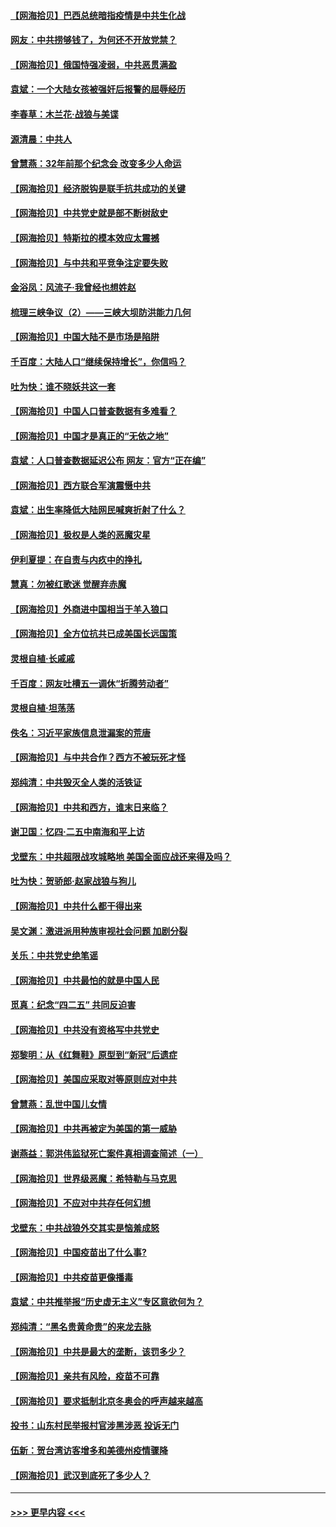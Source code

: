 #### [【网海拾贝】巴西总统暗指疫情是中共生化战](../pages/nsc993/n12938999.md?t=05120552) 
#### [网友：中共捞够钱了，为何还不开放党禁？](../pages/nsc993/n12938952.md?t=05120552) 
#### [【网海拾贝】俄国恃强凌弱，中共恶贯满盈](../pages/nsc993/n12936626.md?t=05120552) 
#### [袁斌：一个大陆女孩被强奸后报警的屈辱经历](../pages/nsc993/n12936547.md?t=05120552) 
#### [李春草：木兰花·战狼与美谍](../pages/nsc993/n12935995.md?t=05120552) 
#### [源清晨：中共人](../pages/nsc993/n12935589.md?t=05120552) 
#### [曾慧燕：32年前那个纪念会 改变多少人命运](../pages/nsc993/n12934233.md?t=05120552) 
#### [【网海拾贝】经济脱钩是联手抗共成功的关键](../pages/nsc993/n12934176.md?t=05120552) 
#### [【网海拾贝】中共党史就是部不断树敌史](../pages/nsc993/n12932844.md?t=05120552) 
#### [【网海拾贝】特斯拉的模本效应太震撼](../pages/nsc993/n12925626.md?t=05120552) 
#### [【网海拾贝】与中共和平竞争注定要失败](../pages/nsc993/n12923326.md?t=05120552) 
#### [金浴凤：风流子‧我曾经也想姓赵](../pages/nsc993/n12920911.md?t=05120552) 
#### [梳理三峡争议（2）——三峡大坝防洪能力几何](../pages/nsc993/n12920173.md?t=05120552) 
#### [【网海拾贝】中国大陆不是市场是陷阱](../pages/nsc993/n12920143.md?t=05120552) 
#### [千百度：大陆人口“继续保持增长”，你信吗？](../pages/nsc993/n12918946.md?t=05120552) 
#### [吐为快：谁不晓妖共这一套](../pages/nsc993/n12918941.md?t=05120552) 
#### [【网海拾贝】中国人口普查数据有多难看？](../pages/nsc993/n12917822.md?t=05120552) 
#### [【网海拾贝】中国才是真正的“无依之地”](../pages/nsc993/n12915845.md?t=05120552) 
#### [袁斌：人口普查数据延迟公布 网友：官方“正在编”](../pages/nsc993/n12915748.md?t=05120552) 
#### [【网海拾贝】西方联合军演震慑中共](../pages/nsc993/n12913466.md?t=05120552) 
#### [袁斌：出生率降低大陆网民喊爽折射了什么？](../pages/nsc993/n12913365.md?t=05120552) 
#### [【网海拾贝】极权是人类的恶魔灾星](../pages/nsc993/n12910697.md?t=05120552) 
#### [伊利夏提：在自责与内疚中的挣扎](../pages/nsc993/n12910493.md?t=05120552) 
#### [慧真：勿被红歌迷 觉醒弃赤魔](../pages/nsc993/n12910485.md?t=05120552) 
#### [【网海拾贝】外商进中国相当于羊入狼口](../pages/nsc993/n12908274.md?t=05120552) 
#### [【网海拾贝】全方位抗共已成美国长远国策](../pages/nsc993/n12906878.md?t=05120552) 
#### [灵根自植‧长戚戚](../pages/nsc993/n12905585.md?t=05120552) 
#### [千百度：网友吐槽五一调休“折腾劳动者”](../pages/nsc993/n12905934.md?t=05120552) 
#### [灵根自植‧坦荡荡](../pages/nsc993/n12905562.md?t=05120552) 
#### [佚名：习近平家族信息泄漏案的荒唐](../pages/nsc993/n12904705.md?t=05120552) 
#### [【网海拾贝】与中共合作？西方不被玩死才怪](../pages/nsc993/n12903873.md?t=05120552) 
#### [郑纯清：中共毁灭全人类的活铁证](../pages/nsc993/n12903785.md?t=05120552) 
#### [【网海拾贝】中共和西方，谁末日来临？](../pages/nsc993/n12903482.md?t=05120552) 
#### [谢卫国：忆四‧二五中南海和平上访](../pages/nsc993/n12902192.md?t=05120552) 
#### [戈壁东：中共超限战攻城略地 美国全面应战还来得及吗？](../pages/nsc993/n12902297.md?t=05120552) 
#### [吐为快：贺骄郎‧赵家战狼与狗儿](../pages/nsc993/n12902280.md?t=05120552) 
#### [【网海拾贝】中共什么都干得出来](../pages/nsc993/n12897500.md?t=05120552) 
#### [吴文渊：激进派用种族审视社会问题 加剧分裂](../pages/nsc993/n12893881.md?t=05120552) 
#### [关乐：中共党史绝笔谣](../pages/nsc993/n12897270.md?t=05120552) 
#### [【网海拾贝】中共最怕的就是中国人民](../pages/nsc993/n12894705.md?t=05120552) 
#### [觅真：纪念“四二五” 共同反迫害](../pages/nsc993/n12894553.md?t=05120552) 
#### [【网海拾贝】中共没有资格写中共党史](../pages/nsc993/n12892231.md?t=05120552) 
#### [郑黎明：从《红舞鞋》原型到“新冠”后遗症](../pages/nsc993/n12890469.md?t=05120552) 
#### [【网海拾贝】美国应采取对等原则应对中共](../pages/nsc993/n12889176.md?t=05120552) 
#### [曾慧燕：乱世中国儿女情](../pages/nsc993/n12887931.md?t=05120552) 
#### [【网海拾贝】中共再被定为美国的第一威胁](../pages/nsc993/n12887580.md?t=05120552) 
#### [谢燕益：郭洪伟监狱死亡案件真相调查简述（一）](../pages/nsc993/n12885648.md?t=05120552) 
#### [【网海拾贝】世界级恶魔：希特勒与马克思](../pages/nsc993/n12884062.md?t=05120552) 
#### [【网海拾贝】不应对中共存任何幻想](../pages/nsc993/n12881460.md?t=05120552) 
#### [戈壁东：中共战狼外交其实是恼羞成怒](../pages/nsc993/n12880392.md?t=05120552) 
#### [【网海拾贝】中国疫苗出了什么事?](../pages/nsc993/n12879124.md?t=05120552) 
#### [【网海拾贝】中共疫苗更像播毒](../pages/nsc993/n12876631.md?t=05120552) 
#### [袁斌：中共推举报“历史虚无主义”专区意欲何为？](../pages/nsc993/n12876530.md?t=05120552) 
#### [郑纯清：“黑名贵黄命贵”的来龙去脉](../pages/nsc993/n12875589.md?t=05120552) 
#### [【网海拾贝】中共是最大的垄断，该罚多少？](../pages/nsc993/n12874006.md?t=05120552) 
#### [【网海拾贝】亲共有风险，疫苗不可靠](../pages/nsc993/n12872224.md?t=05120552) 
#### [【网海拾贝】要求抵制北京冬奥会的呼声越来越高](../pages/nsc993/n12868962.md?t=05120552) 
#### [投书：山东村民举报村官涉黑涉恶 投诉无门](../pages/nsc993/n12869726.md?t=05120552) 
#### [伍新：贺台湾访客增多和美德州疫情骤降](../pages/nsc993/n12865651.md?t=05120552) 
#### [【网海拾贝】武汉到底死了多少人？](../pages/nsc993/n12863707.md?t=05120552) 

----
#### [ >>> 更早内容 <<< ](../indexes/nsc993-earlier.md)
